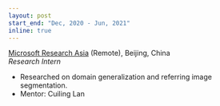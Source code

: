 ```yaml
---
layout: post
start_end: "Dec, 2020 - Jun, 2021"
inline: true
---
```


[Microsoft Research Asia](https://www.microsoft.com/en-us/research/lab/microsoft-research-asia/) (Remote), Beijing, China \
*Research Intern*
- Researched on domain generalization and referring image segmentation.
- Mentor: Cuiling Lan
